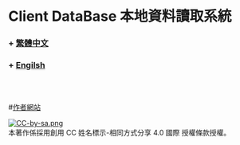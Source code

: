 # Client DataBase 本地資料讀取系統

### + [繁體中文](https://github.com/k79k06k02k/ClientDataBase/blob/master/Documentation/zh-tw/zh-tw.md)
### + [Engilsh](https://github.com/k79k06k02k/ClientDataBase/blob/master/Documentation/en/en.md)
<br><br>

#[作者網站](http://k79k06k02k.com/blog)<br>

[![CC-by-sa.png](http://k79k06k02k.com/Image/CC-by-sa.png)](http://creativecommons.org/licenses/by-sa/4.0/)<br>
本著作係採用創用 CC 姓名標示-相同方式分享 4.0 國際 授權條款授權。
